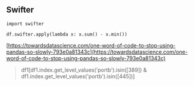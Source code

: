
## Swifter
```import pandas as pd
import swifter

df.swifter.apply(lambda x: x.sum() - x.min())
```
[https://towardsdatascience.com/one-word-of-code-to-stop-using-pandas-so-slowly-793e0a81343c](https://towardsdatascience.com/one-word-of-code-to-stop-using-pandas-so-slowly-793e0a81343c)



> df1[df1.index.get_level_values('portb').isin([389]) & df1.index.get_level_values('portb').isin([445])]
